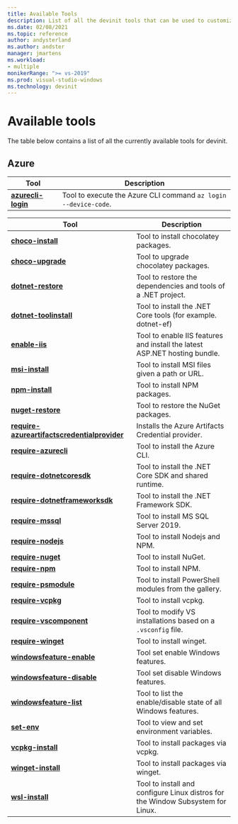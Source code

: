 ```yaml
---
title: Available Tools
description: List of all the devinit tools that can be used to customize a development environment. 
ms.date: 02/08/2021
ms.topic: reference
author: andysterland
ms.author: andster
manager: jmartens
ms.workload:
- multiple
monikerRange: ">= vs-2019"
ms.prod: visual-studio-windows
ms.technology: devinit
---
```

# Available tools

The table below contains a list of all the currently available tools for devinit.

## Azure
| Tool                                                                                             | Description                                                                                                 |
|--------------------------------------------------------------------------------------------------|-------------------------------------------------------------------------------------------------------------|
| [**azurecli-login**](tool-azurecli-login.md)                                                     | Tool to execute the Azure CLI command `az login --device-code`.                                             |

| Tool                                                                                             | Description                                                                                                 |
|--------------------------------------------------------------------------------------------------|-------------------------------------------------------------------------------------------------------------|
| [**choco-install**](tool-choco-install.md)                                                       | Tool to install chocolatey packages.                                                                        |
| [**choco-upgrade**](tool-choco-upgrade.md)                                                       | Tool to upgrade chocolatey packages.                                                                        |
| [**dotnet-restore**](tool-dotnet-restore.md)                                                     | Tool to restore the dependencies and tools of a .NET project.                                               |
| [**dotnet-toolinstall**](tool-dotnet-toolinstall.md)                                             | Tool to install the .NET Core tools (for example. dotnet-ef)                                                |
| [**enable-iis**](tool-enable-iis.md)                                                             | Tool to enable IIS features and install the latest ASP.NET hosting bundle.                                  |
| [**msi-install**](tool-msi-install.md)                                                           | Tool to install MSI files given a path or URL.                                                              |
| [**npm-install**](tool-npm-install.md)                                                           | Tool to install NPM packages.                                                                               |
| [**nuget-restore**](tool-nuget-restore.md)                                                       | Tool to restore the NuGet packages.                                                                         |
| [**require-azureartifactscredentialprovider**](tool-require-azureartifactscredentialprovider.md) | Installs the Azure Artifacts Credential provider.                                                           |
| [**require-azurecli**](tool-require-azurecli.md)                                                 | Tool to install the Azure CLI.                                                                              |
| [**require-dotnetcoresdk**](tool-require-dotnetcoresdk.md)                                       | Tool to install the .NET Core SDK and shared runtime.                                                       |
| [**require-dotnetframeworksdk**](tool-require-dotnetframeworksdk.md)                             | Tool to install the .NET Framework SDK.                                                                     |
| [**require-mssql**](tool-require-mssql.md)                                                       | Tool to install MS SQL Server 2019.                                                                         |
| [**require-nodejs**](tool-require-nodejs.md)                                                     | Tool to install Nodejs and NPM.                                                                             |
| [**require-nuget**](tool-require-nuget.md)                                                       | Tool to install NuGet.                                                                                      |
| [**require-npm**](tool-require-npm.md)                                                           | Tool to install NPM.                                                                                        |
| [**require-psmodule**](tool-require-psmodule.md)                                                 | Tool to install PowerShell modules from the gallery.                                                        |
| [**require-vcpkg**](tool-require-vcpkg.md)                                                       | Tool to install vcpkg.                                                                                      |
| [**require-vscomponent**](tool-require-vscomponent.md)                                           | Tool to modify VS installations based on a `.vsconfig` file.                                                |
| [**require-winget**](tool-require-winget.md)                                                     | Tool to install winget.                                                                                     |
| [**windowsfeature-enable**](tool-windowsfeature-enable.md)                                       | Tool set enable Windows features.                                                                           |
| [**windowsfeature-disable**](tool-windowsfeature-disable.md)                                     | Tool set disable Windows features.                                                                          |
| [**windowsfeature-list**](tool-windowsfeature-list.md)                                           | Tool to list the enable/disable state of all Windows features.                                              |
| [**set-env**](tool-set-env.md)                                                                   | Tool to view and set environment variables.                                                                 |
| [**vcpkg-install**](tool-vcpkg-install.md)                                                       | Tool to install packages via vcpkg.                                                                         |
| [**winget-install**](tool-winget-install.md)                                                     | Tool to install packages via winget.                                                                        |
| [**wsl-install**](tool-wsl-install.md)                                                           | Tool to install and configure Linux distros for the Window Subsystem for Linux.                             |
